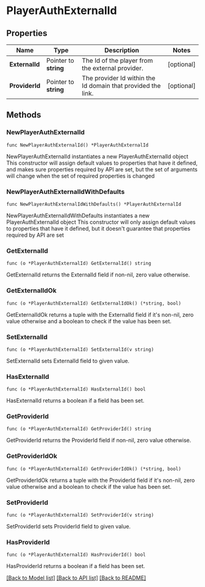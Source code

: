# PlayerAuthExternalId

## Properties

Name | Type | Description | Notes
------------ | ------------- | ------------- | -------------
**ExternalId** | Pointer to **string** | The Id of the player from the external provider. | [optional] 
**ProviderId** | Pointer to **string** | The provider Id within the Id domain that provided the link. | [optional] 

## Methods

### NewPlayerAuthExternalId

`func NewPlayerAuthExternalId() *PlayerAuthExternalId`

NewPlayerAuthExternalId instantiates a new PlayerAuthExternalId object
This constructor will assign default values to properties that have it defined,
and makes sure properties required by API are set, but the set of arguments
will change when the set of required properties is changed

### NewPlayerAuthExternalIdWithDefaults

`func NewPlayerAuthExternalIdWithDefaults() *PlayerAuthExternalId`

NewPlayerAuthExternalIdWithDefaults instantiates a new PlayerAuthExternalId object
This constructor will only assign default values to properties that have it defined,
but it doesn't guarantee that properties required by API are set

### GetExternalId

`func (o *PlayerAuthExternalId) GetExternalId() string`

GetExternalId returns the ExternalId field if non-nil, zero value otherwise.

### GetExternalIdOk

`func (o *PlayerAuthExternalId) GetExternalIdOk() (*string, bool)`

GetExternalIdOk returns a tuple with the ExternalId field if it's non-nil, zero value otherwise
and a boolean to check if the value has been set.

### SetExternalId

`func (o *PlayerAuthExternalId) SetExternalId(v string)`

SetExternalId sets ExternalId field to given value.

### HasExternalId

`func (o *PlayerAuthExternalId) HasExternalId() bool`

HasExternalId returns a boolean if a field has been set.

### GetProviderId

`func (o *PlayerAuthExternalId) GetProviderId() string`

GetProviderId returns the ProviderId field if non-nil, zero value otherwise.

### GetProviderIdOk

`func (o *PlayerAuthExternalId) GetProviderIdOk() (*string, bool)`

GetProviderIdOk returns a tuple with the ProviderId field if it's non-nil, zero value otherwise
and a boolean to check if the value has been set.

### SetProviderId

`func (o *PlayerAuthExternalId) SetProviderId(v string)`

SetProviderId sets ProviderId field to given value.

### HasProviderId

`func (o *PlayerAuthExternalId) HasProviderId() bool`

HasProviderId returns a boolean if a field has been set.


[[Back to Model list]](../README.md#documentation-for-models) [[Back to API list]](../README.md#documentation-for-api-endpoints) [[Back to README]](../README.md)


